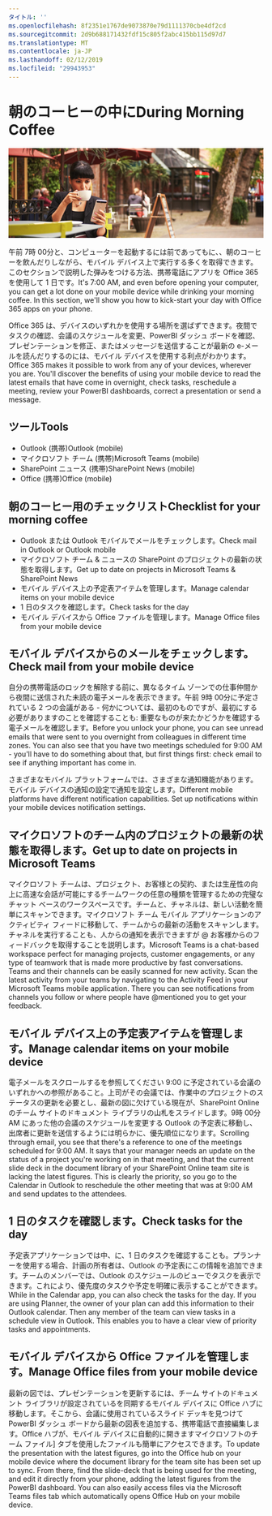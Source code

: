 ```yaml
---
タイトル: ''
ms.openlocfilehash: 8f2351e1767de9073870e79d1111370cbe4df2cd
ms.sourcegitcommit: 2d9b688171432fdf15c805f2abc415bb115d97d7
ms.translationtype: MT
ms.contentlocale: ja-JP
ms.lasthandoff: 02/12/2019
ms.locfileid: "29943953"
---
```

# <a name="during-morning-coffee"></a><span data-ttu-id="11a8c-102">朝のコーヒーの中に</span><span class="sxs-lookup"><span data-stu-id="11a8c-102">During Morning Coffee</span></span>

![ビジュアルの朝のコーヒー](media/ditl_coffee.png)

<span data-ttu-id="11a8c-p101">午前 7時 00分と、コンピューターを起動するには前であってもに、、朝のコーヒーを飲んだりしながら、モバイル デバイス上で実行する多くを取得できます。このセクションで説明した弾みをつける方法、携帯電話にアプリを Office 365 を使用して 1 日です。</span><span class="sxs-lookup"><span data-stu-id="11a8c-p101">It's 7:00 AM, and even before opening your computer, you can get a lot done on your mobile device while drinking your morning coffee. In this section, we'll show you how to kick-start your day with Office 365 apps on your phone.</span></span>

<span data-ttu-id="11a8c-p102">Office 365 は、デバイスのいずれかを使用する場所を選ばずできます。夜間でタスクの確認、会議のスケジュールを変更、PowerBI ダッシュ ボードを確認、プレゼンテーションを修正、またはメッセージを送信することが最新の e-メールを読んだりするのには、モバイル デバイスを使用する利点がわかります。</span><span class="sxs-lookup"><span data-stu-id="11a8c-p102">Office 365 makes it possible to work from any of your devices, wherever you are. You'll discover the benefits of using your mobile device to read the latest emails that have come in overnight, check tasks, reschedule a meeting, review your PowerBI dashboards, correct a presentation or send a message.</span></span> 

## <a name="tools"></a><span data-ttu-id="11a8c-108">ツール</span><span class="sxs-lookup"><span data-stu-id="11a8c-108">Tools</span></span>
- <span data-ttu-id="11a8c-109">Outlook (携帯)</span><span class="sxs-lookup"><span data-stu-id="11a8c-109">Outlook (mobile)</span></span>
- <span data-ttu-id="11a8c-110">マイクロソフト チーム (携帯)</span><span class="sxs-lookup"><span data-stu-id="11a8c-110">Microsoft Teams (mobile)</span></span>
- <span data-ttu-id="11a8c-111">SharePoint ニュース (携帯)</span><span class="sxs-lookup"><span data-stu-id="11a8c-111">SharePoint News (mobile)</span></span>
- <span data-ttu-id="11a8c-112">Office (携帯)</span><span class="sxs-lookup"><span data-stu-id="11a8c-112">Office (mobile)</span></span>

## <a name="checklist-for-your-morning-coffee"></a><span data-ttu-id="11a8c-113">朝のコーヒー用のチェックリスト</span><span class="sxs-lookup"><span data-stu-id="11a8c-113">Checklist for your morning coffee</span></span>
- <span data-ttu-id="11a8c-114">Outlook または Outlook モバイルでメールをチェックします。</span><span class="sxs-lookup"><span data-stu-id="11a8c-114">Check mail in Outlook or Outlook mobile</span></span>
- <span data-ttu-id="11a8c-115">マイクロソフト チーム & ニュースの SharePoint のプロジェクトの最新の状態を取得します。</span><span class="sxs-lookup"><span data-stu-id="11a8c-115">Get up to date on projects in Microsoft Teams & SharePoint News</span></span>
- <span data-ttu-id="11a8c-116">モバイル デバイス上の予定表アイテムを管理します。</span><span class="sxs-lookup"><span data-stu-id="11a8c-116">Manage calendar items on your mobile device</span></span>
- <span data-ttu-id="11a8c-117">1 日のタスクを確認します。</span><span class="sxs-lookup"><span data-stu-id="11a8c-117">Check tasks for the day</span></span>
- <span data-ttu-id="11a8c-118">モバイル デバイスから Office ファイルを管理します。</span><span class="sxs-lookup"><span data-stu-id="11a8c-118">Manage Office files from your mobile device</span></span> 

## <a name="check-mail-from-your-mobile-device"></a><span data-ttu-id="11a8c-119">モバイル デバイスからのメールをチェックします。</span><span class="sxs-lookup"><span data-stu-id="11a8c-119">Check mail from your mobile device</span></span>
<span data-ttu-id="11a8c-p103">自分の携帯電話のロックを解除する前に、異なるタイム ゾーンでの仕事仲間から夜間に送信された未読の電子メールを表示できます。午前 9時 00分に予定されている 2 つの会議がある - 何かについては、最初のものですが、最初にする必要がありますのことを確認することも: 重要なものが来たかどうかを確認する電子メールを確認します。</span><span class="sxs-lookup"><span data-stu-id="11a8c-p103">Before you unlock your phone, you can see unread emails that were sent to you overnight from colleagues in different time zones. You can also see that you have two meetings scheduled for 9:00 AM - you'll have to do something about that, but first things first: check email to see if anything important has come in.</span></span>

<span data-ttu-id="11a8c-p104">さまざまなモバイル プラットフォームでは、さまざまな通知機能があります。モバイル デバイスの通知の設定で通知を設定します。</span><span class="sxs-lookup"><span data-stu-id="11a8c-p104">Different mobile platforms have different notification capabilities. Set up notifications within your mobile devices notification settings.</span></span> 

## <a name="get-up-to-date-on-projects-in-microsoft-teams"></a><span data-ttu-id="11a8c-124">マイクロソフトのチーム内のプロジェクトの最新の状態を取得します。</span><span class="sxs-lookup"><span data-stu-id="11a8c-124">Get up to date on projects in Microsoft Teams</span></span>
<span data-ttu-id="11a8c-p105">マイクロソフト チームは、プロジェクト、お客様との契約、または生産性の向上に高速な会話が可能にするチームワークの任意の種類を管理するための完璧なチャット ベースのワークスペースです。チームと、チャネルは、新しい活動を簡単にスキャンできます。マイクロソフト チーム モバイル アプリケーションのアクティビティ フィードに移動して、チームからの最新の活動をスキャンします。チャネルを実行することも、人からの通知を表示できますが @ お客様からのフィードバックを取得することを説明します。</span><span class="sxs-lookup"><span data-stu-id="11a8c-p105">Microsoft Teams is a chat-based workspace perfect for managing projects, customer engagements, or any type of teamwork that is made more productive by fast conversations. Teams and their channels can be easily scanned for new activity. Scan the latest activity from your teams by navigating to the Activity Feed in your Microsoft Teams mobile application. There you can see notifications from channels you follow or where people have @mentioned you to get your feedback.</span></span>  

## <a name="manage-calendar-items-on-your-mobile-device"></a><span data-ttu-id="11a8c-129">モバイル デバイス上の予定表アイテムを管理します。</span><span class="sxs-lookup"><span data-stu-id="11a8c-129">Manage calendar items on your mobile device</span></span>
<span data-ttu-id="11a8c-p106">電子メールをスクロールするを参照してください 9:00 に予定されている会議のいずれかへの参照があること。上司がその会議では、作業中のプロジェクトのステータスの更新を必要とし、最新の図に欠けている現在が、SharePoint Online のチーム サイトのドキュメント ライブラリの山札をスライドします。9時 00分 AM にあった他の会議のスケジュールを変更する Outlook の予定表に移動し、出席者に更新を送信するようには明らかに、優先順位になります。</span><span class="sxs-lookup"><span data-stu-id="11a8c-p106">Scrolling through email, you see that there's a reference to one of the meetings scheduled for 9:00 AM. It says that your manager needs an update on the status of a project you're working on in that meeting, and that the current slide deck in the document library of your SharePoint Online team site is lacking the latest figures. This is clearly the priority, so you go to the Calendar in Outlook to reschedule the other meeting that was at 9:00 AM and send updates to the attendees.</span></span>

## <a name="check-tasks-for-the-day"></a><span data-ttu-id="11a8c-133">1 日のタスクを確認します。</span><span class="sxs-lookup"><span data-stu-id="11a8c-133">Check tasks for the day</span></span>
<span data-ttu-id="11a8c-p107">予定表アプリケーションでは中、に、1 日のタスクを確認することも。プランナーを使用する場合、計画の所有者は、Outlook の予定表にこの情報を追加できます。チームのメンバーでは、Outlook のスケジュールのビューでタスクを表示できます。これにより、優先度のタスクや予定を明確に表示することができます。</span><span class="sxs-lookup"><span data-stu-id="11a8c-p107">While in the Calendar app, you can also check the tasks for the day. If you are using Planner, the owner of your plan can add this information to their Outlook calendar. Then any member of the team can view tasks in a schedule view in Outlook. This enables you to have a clear view of priority tasks and appointments.</span></span>  

## <a name="manage-office-files-from-your-mobile-device"></a><span data-ttu-id="11a8c-138">モバイル デバイスから Office ファイルを管理します。</span><span class="sxs-lookup"><span data-stu-id="11a8c-138">Manage Office files from your mobile device</span></span>
<span data-ttu-id="11a8c-p108">最新の図では、プレゼンテーションを更新するには、チーム サイトのドキュメント ライブラリが設定されているを同期するモバイル デバイスに Office ハブに移動します。そこから、会議に使用されているスライド デッキを見つけて PowerBI ダッシュ ボードから最新の図表を追加する、携帯電話で直接編集します。Office ハブが、モバイル デバイスに自動的に開きますマイクロソフトのチーム ファイル] タブを使用したファイルも簡単にアクセスできます。</span><span class="sxs-lookup"><span data-stu-id="11a8c-p108">To update the presentation with the latest figures, go into the Office hub on your mobile device where the document library for the team site has been set up to sync. From there, find the slide-deck that is being used for the meeting, and edit it directly from your phone, adding the latest figures from the PowerBI dashboard. You can also easily access files via the Microsoft Teams files tab which automatically opens Office Hub on your mobile device.</span></span> 